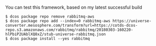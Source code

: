 You can test this framework, based on my latest successful build
```
$ dcos package repo remove rabbitmq-aws
$ dcos package repo add --index=0 rabbitmq-aws https://universe-converter.mesosphere.com/transform?url=https://cotds-dcos-repo.s3.amazonaws.com/rabbitmq/rabbitmq/20180303-160220-hlPbiP2UAblXQ8xZ/stub-universe-rabbitmq.json
$ dcos package install --yes rabbitmq
```
